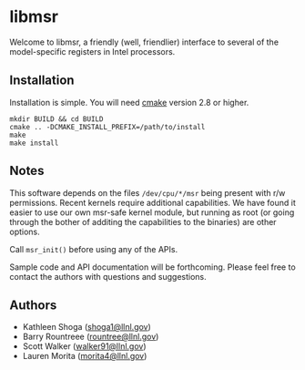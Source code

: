 libmsr
====================

Welcome to libmsr, a friendly (well, friendlier) interface to several
of the model-specific registers in Intel processors.


Installation
---------------------

Installation is simple.  You will need [cmake](http://www.cmake.org)
version 2.8 or higher.

    mkdir BUILD && cd BUILD
    cmake .. -DCMAKE_INSTALL_PREFIX=/path/to/install
    make
    make install

Notes
----------------------

This software depends on the files `/dev/cpu/*/msr` being present with
r/w permissions.  Recent kernels require additional capabilities.  We
have found it easier to use our own msr-safe kernel module, but
running as root (or going through the bother of additing the
capabilities to the binaries) are other options.

Call `msr_init()` before using any of the APIs.

Sample code and API documentation will be forthcoming.  Please feel
free to contact the authors with questions and suggestions.

Authors
---------------------
  * Kathleen Shoga (shoga1@llnl.gov)
  * Barry Rountreee (rountree@llnl.gov)
  * Scott Walker (walker91@llnl.gov)
  * Lauren Morita (morita4@llnl.gov)
